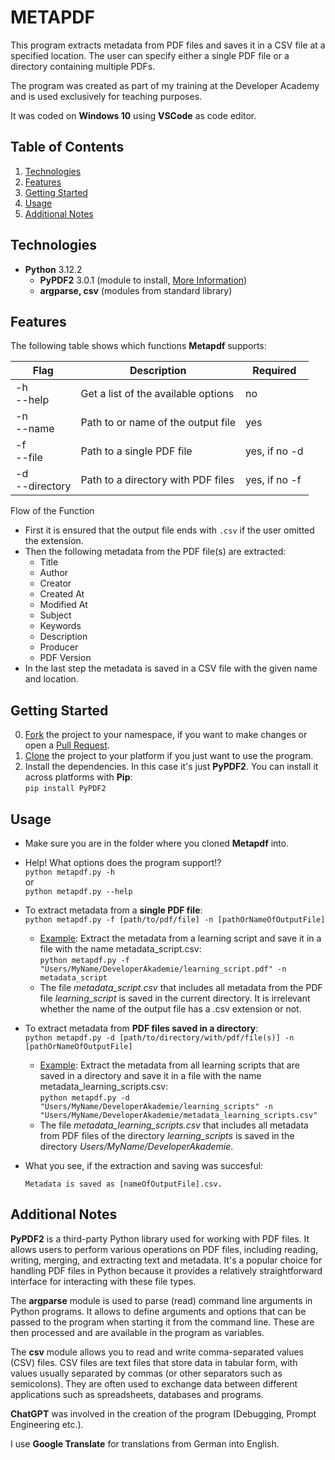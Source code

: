 # METAPDF

This program extracts metadata from PDF files and saves it in a CSV file at a specified location. The user can specify either a single PDF file or a directory containing multiple PDFs.    

The program was created as part of my training at the Developer Academy and is used exclusively for teaching purposes.  

It was coded on **Windows 10** using **VSCode** as code editor.

## Table of Contents
1. <a href="#technologies">Technologies</a>  
2. <a href="#features">Features</a>  
3. <a href="#getting-started">Getting Started</a>  
4. <a href="#usage">Usage</a>  
5. <a href="#additional-notes">Additional Notes</a>  

## Technologies
* **Python** 3.12.2
    * **PyPDF2** 3.0.1 (module to install, <a href="https://pypi.org/project/PyPDF2/">More Information</a>)
    * **argparse, csv** (modules from standard library) 

## Features
The following table shows which functions **Metapdf** supports:  

| Flag | Description | Required |
| ---- | ----------- | -------- |
| -h <br> --help | Get a list of the available options | no
| -n <br> --name | Path to or name of the output file | yes |
| -f <br> --file | Path to a single PDF file | yes, if no -d |
| -d <br> --directory | Path to a directory with PDF files | yes, if no -f |

Flow of the Function

- First it is ensured that the output file ends with `.csv` if the user omitted the extension.
- Then the following metadata from the PDF file(s) are extracted:
    - Title
    - Author 
    - Creator
    - Created At
    - Modified At
    - Subject
    - Keywords
    - Description 
    - Producer
    - PDF Version
- In the last step the metadata is saved in a CSV file with the given name and location. 

## Getting Started
0) <a href="https://docs.github.com/de/pull-requests/collaborating-with-pull-requests/working-with-forks/fork-a-repo">Fork</a> the project to your namespace, if you want to make changes or open a <a href="https://docs.github.com/de/pull-requests/collaborating-with-pull-requests/proposing-changes-to-your-work-with-pull-requests/about-pull-requests">Pull Request</a>.
1) <a href="https://docs.github.com/en/repositories/creating-and-managing-repositories/cloning-a-repository">Clone</a> the project to your platform if you just want to use the program.
2) Install the dependencies. In this case it's just **PyPDF2**. You can install it across platforms with **Pip**:  
    `pip install PyPDF2`  

## Usage
- Make sure you are in the folder where you cloned **Metapdf** into.  

- Help! What options does the program support!?  
    `python metapdf.py -h`  
    or  
    `python metapdf.py --help`  

- To extract metadata from a **single PDF file**:  
    `python metapdf.py -f [path/to/pdf/file] -n [pathOrNameOfOutputFile]`  
    - <ins>Example</ins>: Extract the metadata from a learning script and save it in a file with the name metadata_script.csv:  
    `python metapdf.py -f "Users/MyName/DeveloperAkademie/learning_script.pdf" -n metadata_script`  
    - The file *metadata_script.csv* that includes all metadata from the PDF file *learning_script* is saved in the current directory. It is irrelevant whether the name of the output file has a .csv extension or not. 

- To extract metadata from **PDF files saved in a directory**:  
    `python metapdf.py -d [path/to/directory/with/pdf/file(s)] -n [pathOrNameOfOutputFile]`  
    - <ins>Example</ins>: Extract the metadata from all learning scripts that are saved in a directory and save it in a file with the name metadata_learning_scripts.csv:  
    `python metapdf.py -d "Users/MyName/DeveloperAkademie/learning_scripts" -n "Users/MyName/DeveloperAkademie/metadata_learning_scripts.csv"`
    - The file *metadata_learning_scripts.csv* that includes all metadata from PDF files of the directory *learning_scripts* is saved in the directory *Users/MyName/DeveloperAkademie*. 
        
- What you see, if the extraction and saving was succesful:  
    ```
    Metadata is saved as [nameOfOutputFile].csv.
    ```

## Additional Notes
**PyPDF2** is a third-party Python library used for working with PDF files. It allows users to perform various operations on PDF files, including reading, writing, merging, and extracting text and metadata. It's a popular choice for handling PDF files in Python because it provides a relatively straightforward interface for interacting with these file types. 
  
The **argparse** module is used to parse (read) command line arguments in Python programs. It allows to define arguments and options that can be passed to the program when starting it from the command line. These are then processed and are available in the program as variables.  
  
The **csv** module allows you to read and write comma-separated values ​​(CSV) files. CSV files are text files that store data in tabular form, with values ​​usually separated by commas (or other separators such as semicolons). They are often used to exchange data between different applications such as spreadsheets, databases and programs.  
  
**ChatGPT** was involved in the creation of the program (Debugging, Prompt Engineering etc.).  
  
I use **Google Translate** for translations from German into English.
